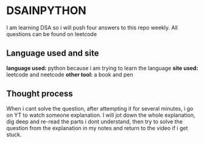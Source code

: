 # DSAINPYTHON

I am learning DSA so i will push four answers to this repo weekly. All questions can be found on leetcode

## Language used and site 

**language used:** python because i am trying to learn the language
**site used:** leetcode and neetcode
**other tool:** a book and pen

## Thought process

When i cant solve the question, after attempting it for several minutes, i go on YT to watch someone explanation. I will jot down the whole explanation, dig deep and re-read the parts i dont understand, then try to solve the question from the explanation in my notes and return to the video if i get stuck. 
